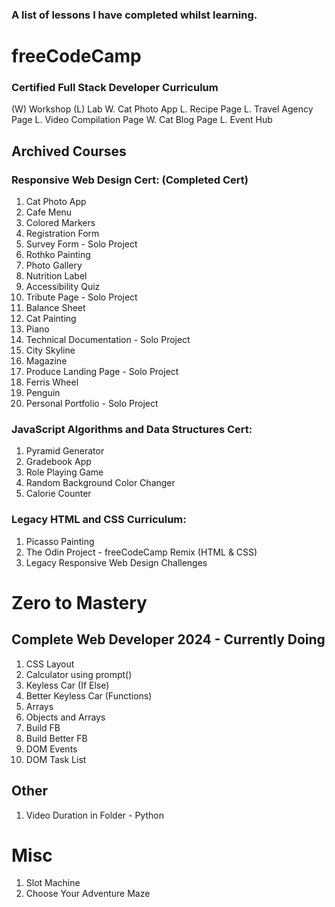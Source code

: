 ### A list of lessons I have completed whilst learning.

# freeCodeCamp

### Certified Full Stack Developer Curriculum
(W) Workshop  (L) Lab
W. Cat Photo App
L. Recipe Page
L. Travel Agency Page
L. Video Compilation Page
W. Cat Blog Page
L. Event Hub



## Archived Courses
### Responsive Web Design Cert: (Completed Cert)
1. Cat Photo App
2. Cafe Menu
3. Colored Markers
4. Registration Form
5. Survey Form - Solo Project
6. Rothko Painting
7. Photo Gallery
8. Nutrition Label
9. Accessibility Quiz
10. Tribute Page - Solo Project
11. Balance Sheet
12. Cat Painting
13. Piano
14. Technical Documentation - Solo Project
15. City Skyline
16. Magazine
17. Produce Landing Page - Solo Project
18. Ferris Wheel
19. Penguin
20. Personal Portfolio - Solo Project
   
### JavaScript Algorithms and Data Structures Cert:
1. Pyramid Generator
2. Gradebook App
3. Role Playing Game
4. Random Background Color Changer
5. Calorie Counter

### Legacy HTML and CSS Curriculum:
1. Picasso Painting
2. The Odin Project - freeCodeCamp Remix (HTML & CSS)
3. Legacy Responsive Web Design Challenges



# Zero to Mastery

## Complete Web Developer 2024 - Currently Doing
1. CSS Layout
2. Calculator using prompt()
3. Keyless Car (If Else)
4. Better Keyless Car (Functions)
5. Arrays
6. Objects and Arrays
7. Build FB
8. Build Better FB
9. DOM Events
10. DOM Task List

## Other
1. Video Duration in Folder - Python



# Misc
1. Slot Machine
2. Choose Your Adventure Maze
